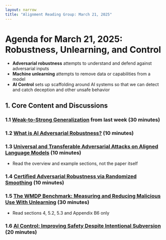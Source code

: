 ```yaml
---
layout: narrow
title: "Alignment Reading Group: March 21, 2025"
---
```

# Agenda for March 21, 2025: Robustness, Unlearning, and Control

* **Adversarial robustness** attempts to understand and defend against adversarial inputs
* **Machine unlearning** attempts to remove data or capabilities from a model
* **AI Control** sets up scaffolding around AI systems so that we can detect and catch deception and other unsafe behavior

## 1. Core Content and Discussions

### 1.1 [Weak-to-Strong Generalization](https://arxiv.org/pdf/2312.09390) from last week (30 minutes)

### 1.2 [What is AI Adversarial Robustness?](https://research.ibm.com/blog/securing-ai-workflows-with-adversarial-robustness) (10 minutes)

### 1.3 [Universal and Transferable Adversarial Attacks on Aligned Language Models](https://llm-attacks.org/) (10 minutes)
* Read the overview and example sections, not the paper itself

### 1.4 [Certified Adversarial Robustness via Randomized Smoothing](https://arxiv.org/pdf/1902.02918) (10 minutes)

### 1.5 [The WMDP Benchmark: Measuring and Reducing Malicious Use With Unlearning](https://arxiv.org/pdf/2403.03218#page=8) (30 minutes)
* Read sections 4, 5.2, 5.3 and Appendix B6 only

### 1.6 [AI Control: Improving Safety Despite Intentional Subversion](https://www.lesswrong.com/posts/d9FJHawgkiMSPjagR/ai-control-improving-safety-despite-intentional-subversion) (20 minutes) 